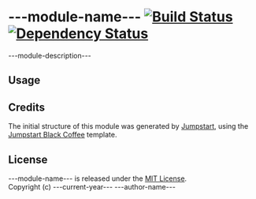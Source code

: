 # ---module-name--- [![Build Status](https://travis-ci.org/---github-ownername---/---module-name---.png?branch=master)](https://travis-ci.org/---github-ownername---/---module-name---) [![Dependency Status](https://david-dm.org/---github-ownername---/---module-name---.png)](https://david-dm.org/---github-ownername---/---module-name---)

---module-description---

## Usage

## Credits

The initial structure of this module was generated by [Jumpstart](https://github.com/braveg1rl/jumpstart), using the [Jumpstart Black Coffee](https://github.com/braveg1rl/jumpstart-black-coffee) template.

## License

---module-name--- is released under the [MIT License](http://opensource.org/licenses/MIT).  
Copyright (c) ---current-year--- ---author-name---  